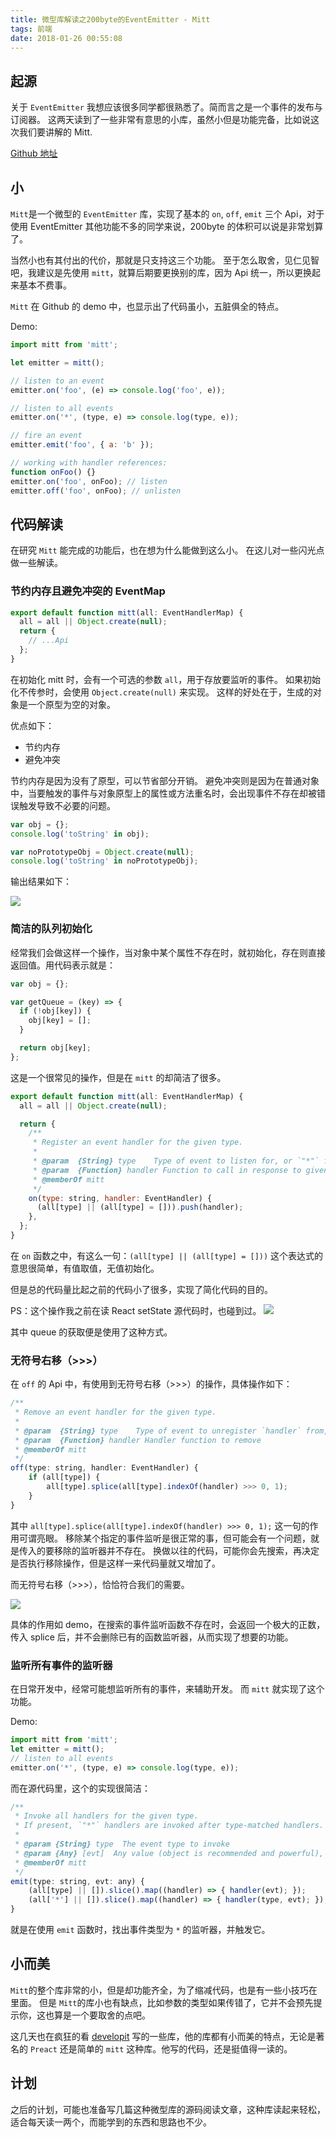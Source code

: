```yaml
---
title: 微型库解读之200byte的EventEmitter - Mitt
tags: 前端
date: 2018-01-26 00:55:08
---
```


## 起源

关于 `EventEmitter` 我想应该很多同学都很熟悉了。简而言之是一个事件的发布与订阅器。
这两天读到了一些非常有意思的小库，虽然小但是功能完备，比如说这次我们要讲解的 Mitt.

[Github 地址](https://github.com/developit/mitt)

<!-- more -->

## 小

`Mitt`是一个微型的 `EventEmitter` 库，实现了基本的 `on`, `off`, `emit` 三个 Api，对于使用 EventEmitter 其他功能不多的同学来说，200byte 的体积可以说是非常划算了。

当然小也有其付出的代价，那就是只支持这三个功能。
至于怎么取舍，见仁见智吧，我建议是先使用 `mitt`，就算后期要更换别的库，因为 Api 统一，所以更换起来基本不费事。

`Mitt` 在 Github 的 demo 中，也显示出了代码虽小，五脏俱全的特点。

Demo:

```js
import mitt from 'mitt';

let emitter = mitt();

// listen to an event
emitter.on('foo', (e) => console.log('foo', e));

// listen to all events
emitter.on('*', (type, e) => console.log(type, e));

// fire an event
emitter.emit('foo', { a: 'b' });

// working with handler references:
function onFoo() {}
emitter.on('foo', onFoo); // listen
emitter.off('foo', onFoo); // unlisten
```

## 代码解读

在研究 `Mitt` 能完成的功能后，也在想为什么能做到这么小。
在这儿对一些闪光点做一些解读。

### 节约内存且避免冲突的 EventMap

```js
export default function mitt(all: EventHandlerMap) {
  all = all || Object.create(null);
  return {
    // ...Api
  };
}
```

在初始化 mitt 时，会有一个可选的参数 `all`，用于存放要监听的事件。
如果初始化不传参时，会使用 `Object.create(null)` 来实现。
这样的好处在于，生成的对象是一个原型为空的对象。

优点如下：

- 节约内存
- 避免冲突

节约内存是因为没有了原型，可以节省部分开销。
避免冲突则是因为在普通对象中，当要触发的事件与对象原型上的属性或方法重名时，会出现事件不存在却被错误触发导致不必要的问题。

```js
var obj = {};
console.log('toString' in obj);

var noPrototypeObj = Object.create(null);
console.log('toString' in noPrototypeObj);
```

输出结果如下：

![](/images/2018-03-26-085721.png)

### 简洁的队列初始化

经常我们会做这样一个操作，当对象中某个属性不存在时，就初始化，存在则直接返回值。用代码表示就是：

```js
var obj = {};

var getQueue = (key) => {
  if (!obj[key]) {
    obj[key] = [];
  }

  return obj[key];
};
```

这是一个很常见的操作，但是在 `mitt` 的却简洁了很多。

```js
export default function mitt(all: EventHandlerMap) {
  all = all || Object.create(null);

  return {
    /**
     * Register an event handler for the given type.
     *
     * @param  {String} type	Type of event to listen for, or `"*"` for all events
     * @param  {Function} handler Function to call in response to given event
     * @memberOf mitt
     */
    on(type: string, handler: EventHandler) {
      (all[type] || (all[type] = [])).push(handler);
    },
  };
}
```

在 `on` 函数之中，有这么一句：`(all[type] || (all[type] = []))`
这个表达式的意思很简单，有值取值，无值初始化。

但是总的代码量比起之前的代码小了很多，实现了简化代码的目的。

PS：这个操作我之前在读 React setState 源代码时，也碰到过。
![](/images/2018-03-26-085724.png)

其中 queue 的获取便是使用了这种方式。

### 无符号右移（>>>）

在 `off` 的 Api 中，有使用到无符号右移（>>>）的操作，具体操作如下：

```js
/**
 * Remove an event handler for the given type.
 *
 * @param  {String} type	Type of event to unregister `handler` from, or `"*"`
 * @param  {Function} handler Handler function to remove
 * @memberOf mitt
 */
off(type: string, handler: EventHandler) {
	if (all[type]) {
		all[type].splice(all[type].indexOf(handler) >>> 0, 1);
	}
}
```

其中 `all[type].splice(all[type].indexOf(handler) >>> 0, 1);` 这一句的作用可谓亮眼。
移除某个指定的事件监听是很正常的事，但可能会有一个问题，就是传入的要移除的监听器并不存在。
换做以往的代码，可能你会先搜索，再决定是否执行移除操作，但是这样一来代码量就又增加了。

而无符号右移（>>>），恰恰符合我们的需要。

![](/images/2018-03-26-085726.png)

具体的作用如 demo，在搜索的事件监听函数不存在时，会返回一个极大的正数，传入 splice 后，并不会删除已有的函数监听器，从而实现了想要的功能。

### 监听所有事件的监听器

在日常开发中，经常可能想监听所有的事件，来辅助开发。
而 `mitt` 就实现了这个功能。

Demo:

```js
import mitt from 'mitt';
let emitter = mitt();
// listen to all events
emitter.on('*', (type, e) => console.log(type, e));
```

而在源代码里，这个的实现很简洁：

```js
/**
 * Invoke all handlers for the given type.
 * If present, `"*"` handlers are invoked after type-matched handlers.
 *
 * @param {String} type  The event type to invoke
 * @param {Any} [evt]  Any value (object is recommended and powerful), passed to each handler
 * @memberOf mitt
 */
emit(type: string, evt: any) {
	(all[type] || []).slice().map((handler) => { handler(evt); });
	(all['*'] || []).slice().map((handler) => { handler(type, evt); });
}
```

就是在使用 `emit` 函数时，找出事件类型为 `*` 的监听器，并触发它。

## 小而美

`Mitt`的整个库非常的小，但是却功能齐全，为了缩减代码，也是有一些小技巧在里面。
但是 `Mitt`的库小也有缺点，比如参数的类型如果传错了，它并不会预先提示你，这也算是一个要取舍的点吧。

这几天也在疯狂的看 [developit](https://github.com/developit) 写的一些库，他的库都有小而美的特点，无论是著名的 `Preact` 还是简单的 `mitt` 这种库。他写的代码，还是挺值得一读的。

## 计划

之后的计划，可能也准备写几篇这种微型库的源码阅读文章，这种库读起来轻松，适合每天读一两个，而能学到的东西和思路也不少。
